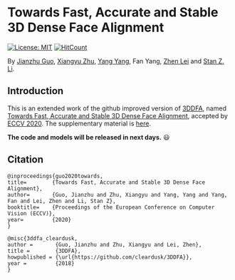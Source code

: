 # Towards Fast, Accurate and Stable 3D Dense Face Alignment

[![License: MIT](https://img.shields.io/badge/License-MIT-yellow.svg)](LICENSE)
[![HitCount](http://hits.dwyl.io/cleardusk/3DDFA_V2.svg)](http://hits.dwyl.io/cleardusk/3DDFA_V2)

By [Jianzhu Guo](https://guojianzhu.com), [Xiangyu Zhu](http://www.cbsr.ia.ac.cn/users/xiangyuzhu/), [Yang Yang](http://www.cbsr.ia.ac.cn/users/yyang/main.htm), Fan Yang, [Zhen Lei](http://www.cbsr.ia.ac.cn/users/zlei/) and [Stan Z. Li](https://scholar.google.com/citations?user=Y-nyLGIAAAAJ).

## Introduction
This is an extended work of the github improved version of [3DDFA](https://github.com/cleardusk/3DDFA), named [Towards Fast, Accurate and Stable 3D Dense Face Alignment](https://guojianzhu.com/assets/pdfs/3162.pdf), accepted by [ECCV 2020](https://eccv2020.eu/). The supplementary material is [here](https://guojianzhu.com/assets/pdfs/3162-supp.pdf).

**The code and models will be released in next days.** 😃

## Citation

    @inproceedings{guo2020towards,
    title=        {Towards Fast, Accurate and Stable 3D Dense Face Alignment},
    author=       {Guo, Jianzhu and Zhu, Xiangyu and Yang, Yang and Yang, Fan and Lei, Zhen and Li, Stan Z},
    booktitle=    {Proceedings of the European Conference on Computer Vision (ECCV)},
    year=         {2020}
    }

    @misc{3ddfa_cleardusk,
    author =       {Guo, Jianzhu and Zhu, Xiangyu and Lei, Zhen},
    title =        {3DDFA},
    howpublished = {\url{https://github.com/cleardusk/3DDFA}},
    year =         {2018}
    }
